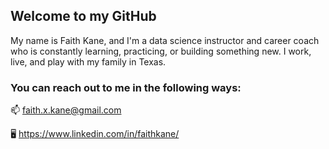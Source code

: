 ## Welcome to my GitHub

My name is Faith Kane, and I'm a data science instructor and career coach who is constantly learning, practicing, or building something new. I work, live, and play with my family in Texas.

### You can reach out to me in the following ways:

📫 faith.x.kane@gmail.com

🖥 https://www.linkedin.com/in/faithkane/

<!--
**faithkane3/faithkane3** is a ✨ _special_ ✨ repository because its `README.md` (this file) appears on your GitHub profile.

Here are some ideas to get you started:

- 🔭 I’m currently working on ...
- 🌱 I’m currently learning ...
- 👯 I’m looking to collaborate on ...
- 🤔 I’m looking for help with ...
- 💬 Ask me about ...
- 📫 How to reach me: ...
- 😄 Pronouns: ...
- ⚡ Fun fact: ...
-->
